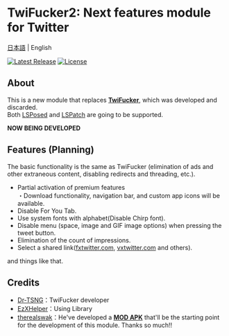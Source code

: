 # TwiFucker2: Next features module for Twitter

[日本語](README.md) | English

[![Latest Release](https://img.shields.io/github/v/release/soralis0912/TwiFucker2?label=latest)](https://github.com/Chipppppppppp/soralis0912/TwiFucker2/latest)
[![License](https://img.shields.io/badge/License-MIT-yellow.svg)](https://github.com/soralis0912/TwiFucker2/blob/master/LICENSE)

## About
This is a new module that replaces [**TwiFucker**](https://github.com/Dr-TSNG/TwiFucker), which was developed and discarded.  
Both [LSPosed](https://github.com/LSPosed/LSPosed) and [LSPatch](https://github.com/LSPosed/LSPatch) are going to be supported.

**NOW BEING DEVELOPED**

## Features (Planning)
The basic functionality is the same as TwiFucker (elimination of ads and other extraneous content, disabling redirects and threading, etc.).
- Partial activation of premium features  
  ・Download functionality, navigation bar, and custom app icons will be available.
- Disable For You Tab.
- Use system fonts with alphabet(Disable Chirp font).
- Disable menu (space, image and GIF image options) when pressing the tweet button.
- Elimination of the count of impressions.
- Select a shared link([fxtwitter.com](https://github.com/FixTweet/FxTwitter), [vxtwitter.com](https://github.com/dylanpdx/BetterTwitFix) and others).

and things like that.

<!--
## Report Problem
If you find any new bugs or fixes, please report them [here](https://github.com/soralis0912/TwiFucker2/issues/new/choose).
-->

## Credits
- [Dr-TSNG](https://github.com/Dr-TSNG)：TwiFucker developer
- [EzXHelper](https://github.com/KyuubiRan/EzXHelper)：Using Library
- [therealswak](https://t.me/therealswak)：He've developed a [**MOD APK**](https://t.me/TwiFuckerDiscussion/26250) that'll be the starting point for the development of this module. Thanks so much!!
